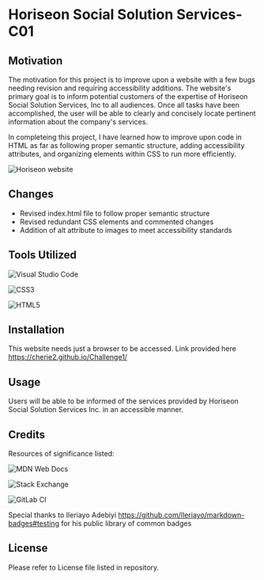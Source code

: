 # Horiseon Social Solution Services-C01

## Motivation
The motivation for this project is to improve upon a website with a few bugs needing revision and requiring accessibility additions. The website's primary goal is to inform potential customers of the expertise of Horiseon Social Solution Services, Inc to all audiences. Once all tasks have been accomplished, the user will be able to clearly and concisely locate pertinent information about the company's services.

In completeing this project, I have learned how to improve upon code in HTML as far as following proper semantic structure, adding accessibility attributes, and organizing elements within CSS to run more efficiently.

![Horiseon website](./Assets/images/_C__Users_cwalk_bootcamp_First-day_index.html.png)


## Changes
   * Revised index.html file to follow proper semantic structure
   * Revised redundant CSS elements and commented changes
   * Addition of alt attribute to images to meet accessibility standards

## Tools Utilized

![Visual Studio Code](https://img.shields.io/badge/Visual%20Studio%20Code-0078d7.svg?style=for-the-badge&logo=visual-studio-code&logoColor=white)

![CSS3](https://img.shields.io/badge/css3-%231572B6.svg?style=for-the-badge&logo=css3&logoColor=white)

![HTML5](https://img.shields.io/badge/html5-%23E34F26.svg?style=for-the-badge&logo=html5&logoColor=white)

## Installation

This website needs just a browser to be accessed. 
Link provided here https://cherie2.github.io/Challenge1/ 

## Usage

Users will be able to be informed of the services provided by Horiseon Social Solution Services Inc. in an accessible manner.

## Credits
Resources of significance listed:

![MDN Web Docs](https://img.shields.io/badge/MDN_Web_Docs-black?style=for-the-badge&logo=mdnwebdocs&logoColor=white)

![Stack Exchange](https://img.shields.io/badge/StackExchange-%23ffffff.svg?style=for-the-badge&logo=StackExchange&logoColor=white)

![GitLab CI](https://img.shields.io/badge/gitlab%20ci-%23181717.svg?style=for-the-badge&logo=gitlab&logoColor=white)

Special thanks to Ileriayo Adebiyi https://github.com/Ileriayo/markdown-badges#testing for his public library of common badges

## License
Please refer to License file listed in repository.
